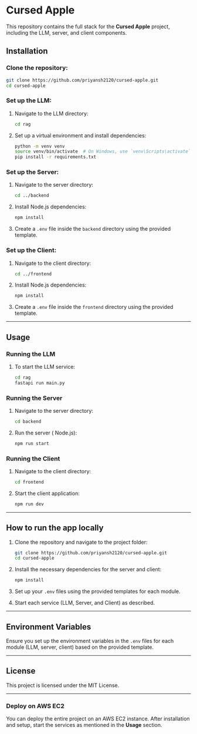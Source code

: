 # Cursed Apple

This repository contains the full stack for the **Cursed Apple** project, including the LLM, server, and client components.

## Installation

### Clone the repository:
```bash
git clone https://github.com/priyansh2120/cursed-apple.git
cd cursed-apple
```

### Set up the LLM:

1. Navigate to the LLM directory:
   ```bash
   cd rag
   ```

2. Set up a virtual environment and install dependencies:
   ```bash
   python -m venv venv
   source venv/bin/activate  # On Windows, use `venv\Scripts\activate`
   pip install -r requirements.txt
   ```



### Set up the Server:

1. Navigate to the server directory:
   ```bash
   cd ../backend
   ```

2. Install Node.js dependencies:
   ```bash
   npm install
   ```

3. Create a `.env` file inside the `backend` directory using the provided template.

### Set up the Client:

1. Navigate to the client directory:
   ```bash
   cd ../frontend
   ```

2. Install Node.js dependencies:
   ```bash
   npm install
   ```

3. Create a `.env` file inside the `frontend` directory using the provided template.

---

## Usage

### Running the LLM

1. To start the LLM service:
   ```bash
   cd rag
   fastapi run main.py
   ```

### Running the Server

1. Navigate to the server directory:
   ```bash
   cd backend
   ```

2. Run the server ( Node.js):
   ```bash
   npm run start
   ```

### Running the Client

1. Navigate to the client directory:
   ```bash
   cd frontend
   ```

2. Start the client application:
   ```bash
   npm run dev
   ```

---


## How to run the app locally

1. Clone the repository and navigate to the project folder:
   ```bash
   git clone https://github.com/priyansh2120/cursed-apple.git
   cd cursed-apple
   ```

2. Install the necessary dependencies for the server and client:
   ```bash
   npm install
   ```

3. Set up your `.env` files using the provided templates for each module.

4. Start each service (LLM, Server, and Client) as described.

---

## Environment Variables

Ensure you set up the environment variables in the `.env` files for each module (LLM, server, client) based on the provided template.

---

## License

This project is licensed under the MIT License.

---

### Deploy on AWS EC2
You can deploy the entire project on an AWS EC2 instance. After installation and setup, start the services as mentioned in the **Usage** section.


